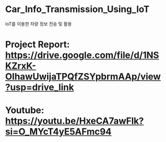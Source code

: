 # Car_Info_Transmission_Using_IoT
IoT를 이용한 차량 정보 전송 및 활용


# Project Report: https://drive.google.com/file/d/1NSKZrxK-OIhawUwijaTPQfZSYpbrmAAp/view?usp=drive_link

# Youtube: https://youtu.be/HxeCA7awFlk?si=O_MYcT4yE5AFmc94

